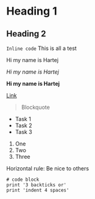 # Heading 1 

## Heading 2 


`Inline code` This is all a test

Hi my name is Hartej 

*Hi my name is Hartej*

**Hi my name is Hartej**

[Link](http://youtube.com)

> Blockquote

* Task 1
* Task 2
* Task 3

1. One
2. Two
3. Three

Horizontal rule: Be nice to others 

```
# code block
print '3 backticks or'
print 'indent 4 spaces'
```
